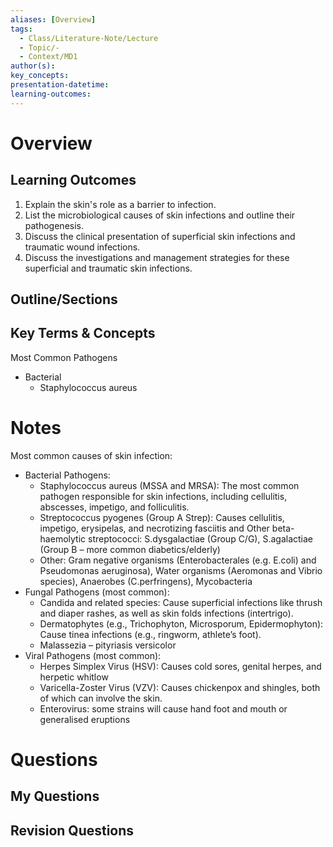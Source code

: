 ```yaml
---
aliases: [Overview]
tags:
  - Class/Literature-Note/Lecture
  - Topic/-
  - Context/MD1
author(s): 
key_concepts: 
presentation-datetime: 
learning-outcomes:
---
```



# Overview
## Learning Outcomes
1. Explain the skin's role as a barrier to infection.
2. List the microbiological causes of skin infections and outline their pathogenesis.
3. Discuss the clinical presentation of superficial skin infections and traumatic wound infections.
4. Discuss the investigations and management strategies for these superficial and traumatic skin infections.
## Outline/Sections

## Key Terms & Concepts
Most Common Pathogens
- Bacterial
	- Staphylococcus aureus

# Notes
Most common causes of skin infection:
- Bacterial Pathogens:
	- Staphylococcus aureus (MSSA and MRSA): The most common pathogen responsible for skin infections, including cellulitis, abscesses, impetigo, and folliculitis.
	- Streptococcus pyogenes (Group A Strep): Causes cellulitis, impetigo, erysipelas, and necrotizing fasciitis and Other beta-haemolytic streptococci: S.dysgalactiae (Group C/G), S.agalactiae (Group B – more common diabetics/elderly)
	- Other: Gram negative organisms (Enterobacterales (e.g. E.coli) and Pseudomonas aeruginosa), Water organisms (Aeromonas and Vibrio species), Anaerobes (C.perfringens), Mycobacteria
- Fungal Pathogens (most common):
	- Candida and related species: Cause superficial infections like thrush and diaper rashes, as well as skin folds infections (intertrigo).
	- Dermatophytes (e.g., Trichophyton, Microsporum, Epidermophyton): Cause tinea infections (e.g., ringworm, athlete’s foot).
	- Malassezia – pityriasis versicolor
- Viral Pathogens (most common):
	- Herpes Simplex Virus (HSV): Causes cold sores, genital herpes, and herpetic whitlow
	- Varicella-Zoster Virus (VZV): Causes chickenpox and shingles, both of which can involve the skin.
	- Enterovirus: some strains will cause hand foot and mouth or generalised eruptions

# Questions

## My Questions
## Revision Questions




